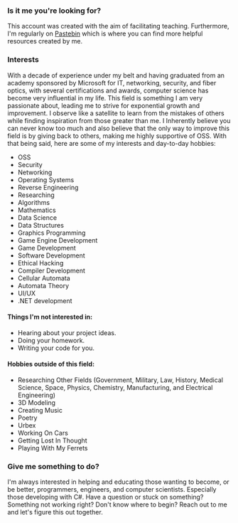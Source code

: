 ### Is it me you're looking for?

This account was created with the aim of facilitating teaching. Furthermore, I'm regularly on [Pastebin](https://pastebin.com/u/MixedReaction) which is where you can find more helpful resources created by me.

### Interests

With a decade of experience under my belt and having graduated from an academy sponsored by Microsoft for IT, networking, security, and fiber optics, with several certifications and awards, computer science has become very influential in my life. This field is something I am very passionate about, leading me to strive for exponential growth and improvement. I observe like a satellite to learn from the mistakes of others while finding inspiration from those greater than me. I Inherently believe you can never know too much and also believe that the only way to improve this field is by giving back to others, making me highly supportive of OSS. With that being said, here are some of my interests and day-to-day hobbies:

- OSS
- Security
- Networking
- Operating Systems
- Reverse Engineering
- Researching
- Algorithms
- Mathematics
- Data Science
- Data Structures
- Graphics Programming
- Game Engine Development
- Game Development
- Software Development
- Ethical Hacking
- Compiler Development
- Cellular Automata
- Automata Theory
- UI/UX
- .NET development

#### Things I'm not interested in:

- Hearing about your project ideas.
- Doing your homework.
- Writing your code for you.

#### Hobbies outside of this field:
- Researching Other Fields (Government, Military, Law, History, Medical Science, Space, Physics, Chemistry, Manufacturing, and Electrical Engineering)
- 3D Modeling
- Creating Music
- Poetry
- Urbex
- Working On Cars
- Getting Lost In Thought
- Playing With My Ferrets

### Give me something to do?

I'm always interested in helping and educating those wanting to become, or be better, programmers, engineers, and computer scientists. Especially those developing with C#. Have a question or stuck on something? Something not working right? Don't know where to begin? Reach out to me and let's figure this out together.
